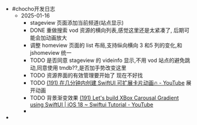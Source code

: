 - #chocho开发日志
	- 2025-01-16
		- stageview 页面添加当前频道(站点显示)
		- DONE 重做搜索 vod 资源的横向列表,感觉这里还是太紧凑了, 后期可能会加动画放大
		- 调整 homeview 页面的 list 布局,支持纵向横向 3 和5 列的变化,和 jshomeview 统一
		- TODO  是否同意 stageview 的 videinfo 显示,不用 vod 站点的避免跳动,同意使用 tmdb??,是否加手势改变这里
		- TODO 资源界面的有效管理要开始了 现在不好找
		- TODO  [(191) 在几分钟内创建 SwiftUI 可扩展卡片动画🔥 - YouTube](https://www.youtube.com/watch?v=Se2kTH6k0f8) 展开动画
		- TODO  背景渐变效果 [(191) Let's build XBox Carousal Gradient using SwiftUI | iOS 18 ~ Swiftui Tutorial - YouTube](https://www.youtube.com/watch?v=5MdJVKORBGE)
		-
-